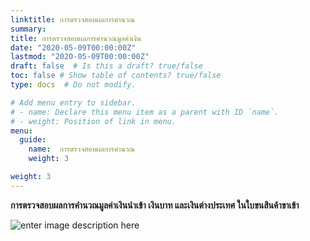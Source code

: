 ```yaml
---
linktitle: การตรวจสอบผลการคำนวณ
summary: 
title: การตรวจสอบผลการคำนวณมูลค่าเงิน
date: "2020-05-09T00:00:00Z"
lastmod: "2020-05-09T00:00:00Z"
draft: false  # Is this a draft? true/false
toc: false # Show table of contents? true/false
type: docs  # Do not modify.

# Add menu entry to sidebar.
# - name: Declare this menu item as a parent with ID `name`.
# - weight: Position of link in menu.
menu:
  guide:
    name:  การตรวจสอบผลการคำนวณ
    weight: 3

weight: 3
---
```


**การตรวจสอบผลการคำนวณมูลค่าเงินนำเข้า เงินบาท และเงินต่างประเทศ ในใบขนสินค้าขาเข้า**

![enter image description here](https://github.com/yosarawut/WorkingArea/raw/master/KnowledgeCenter/img/30-07-2019%2017-04-55.jpg)